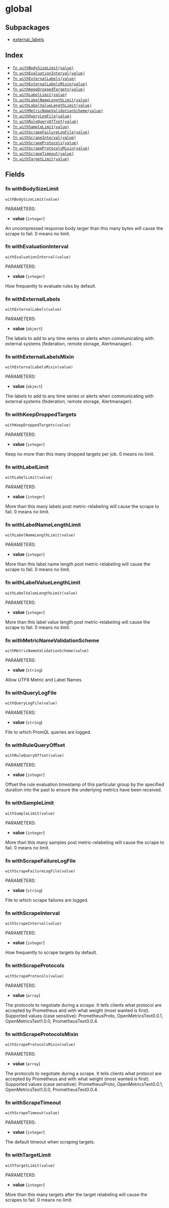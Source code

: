 # global



## Subpackages

* [external_labels](external_labels.md)

## Index

* [`fn withBodySizeLimit(value)`](#fn-withbodysizelimit)
* [`fn withEvaluationInterval(value)`](#fn-withevaluationinterval)
* [`fn withExternalLabels(value)`](#fn-withexternallabels)
* [`fn withExternalLabelsMixin(value)`](#fn-withexternallabelsmixin)
* [`fn withKeepDroppedTargets(value)`](#fn-withkeepdroppedtargets)
* [`fn withLabelLimit(value)`](#fn-withlabellimit)
* [`fn withLabelNameLengthLimit(value)`](#fn-withlabelnamelengthlimit)
* [`fn withLabelValueLengthLimit(value)`](#fn-withlabelvaluelengthlimit)
* [`fn withMetricNameValidationScheme(value)`](#fn-withmetricnamevalidationscheme)
* [`fn withQueryLogFile(value)`](#fn-withquerylogfile)
* [`fn withRuleQueryOffset(value)`](#fn-withrulequeryoffset)
* [`fn withSampleLimit(value)`](#fn-withsamplelimit)
* [`fn withScrapeFailureLogFile(value)`](#fn-withscrapefailurelogfile)
* [`fn withScrapeInterval(value)`](#fn-withscrapeinterval)
* [`fn withScrapeProtocols(value)`](#fn-withscrapeprotocols)
* [`fn withScrapeProtocolsMixin(value)`](#fn-withscrapeprotocolsmixin)
* [`fn withScrapeTimeout(value)`](#fn-withscrapetimeout)
* [`fn withTargetLimit(value)`](#fn-withtargetlimit)

## Fields

### fn withBodySizeLimit

```jsonnet
withBodySizeLimit(value)
```

PARAMETERS:

* **value** (`integer`)

An uncompressed response body larger than this many bytes will cause the
scrape to fail. 0 means no limit.
### fn withEvaluationInterval

```jsonnet
withEvaluationInterval(value)
```

PARAMETERS:

* **value** (`integer`)

How frequently to evaluate rules by default.
### fn withExternalLabels

```jsonnet
withExternalLabels(value)
```

PARAMETERS:

* **value** (`object`)

The labels to add to any time series or alerts when communicating with external systems (federation, remote storage, Alertmanager).
### fn withExternalLabelsMixin

```jsonnet
withExternalLabelsMixin(value)
```

PARAMETERS:

* **value** (`object`)

The labels to add to any time series or alerts when communicating with external systems (federation, remote storage, Alertmanager).
### fn withKeepDroppedTargets

```jsonnet
withKeepDroppedTargets(value)
```

PARAMETERS:

* **value** (`integer`)

Keep no more than this many dropped targets per job.
0 means no limit.
### fn withLabelLimit

```jsonnet
withLabelLimit(value)
```

PARAMETERS:

* **value** (`integer`)

More than this many labels post metric-relabeling will cause the scrape to
fail. 0 means no limit.
### fn withLabelNameLengthLimit

```jsonnet
withLabelNameLengthLimit(value)
```

PARAMETERS:

* **value** (`integer`)

More than this label name length post metric-relabeling will cause the
scrape to fail. 0 means no limit.
### fn withLabelValueLengthLimit

```jsonnet
withLabelValueLengthLimit(value)
```

PARAMETERS:

* **value** (`integer`)

More than this label value length post metric-relabeling will cause the
scrape to fail. 0 means no limit.
### fn withMetricNameValidationScheme

```jsonnet
withMetricNameValidationScheme(value)
```

PARAMETERS:

* **value** (`string`)

Allow UTF8 Metric and Label Names.
### fn withQueryLogFile

```jsonnet
withQueryLogFile(value)
```

PARAMETERS:

* **value** (`string`)

File to which PromQL queries are logged.
### fn withRuleQueryOffset

```jsonnet
withRuleQueryOffset(value)
```

PARAMETERS:

* **value** (`integer`)

Offset the rule evaluation timestamp of this particular group by the specified duration into the past to ensure the underlying metrics have been received.
### fn withSampleLimit

```jsonnet
withSampleLimit(value)
```

PARAMETERS:

* **value** (`integer`)

More than this many samples post metric-relabeling will cause the scrape to
fail. 0 means no limit.
### fn withScrapeFailureLogFile

```jsonnet
withScrapeFailureLogFile(value)
```

PARAMETERS:

* **value** (`string`)

File to which scrape failures are logged.
### fn withScrapeInterval

```jsonnet
withScrapeInterval(value)
```

PARAMETERS:

* **value** (`integer`)

How frequently to scrape targets by default.
### fn withScrapeProtocols

```jsonnet
withScrapeProtocols(value)
```

PARAMETERS:

* **value** (`array`)

The protocols to negotiate during a scrape. It tells clients what
protocol are accepted by Prometheus and with what weight (most wanted is first).
Supported values (case sensitive): PrometheusProto, OpenMetricsText0.0.1,
OpenMetricsText1.0.0, PrometheusText0.0.4.
### fn withScrapeProtocolsMixin

```jsonnet
withScrapeProtocolsMixin(value)
```

PARAMETERS:

* **value** (`array`)

The protocols to negotiate during a scrape. It tells clients what
protocol are accepted by Prometheus and with what weight (most wanted is first).
Supported values (case sensitive): PrometheusProto, OpenMetricsText0.0.1,
OpenMetricsText1.0.0, PrometheusText0.0.4.
### fn withScrapeTimeout

```jsonnet
withScrapeTimeout(value)
```

PARAMETERS:

* **value** (`integer`)

The default timeout when scraping targets.
### fn withTargetLimit

```jsonnet
withTargetLimit(value)
```

PARAMETERS:

* **value** (`integer`)

More than this many targets after the target relabeling will cause the
scrapes to fail. 0 means no limit.